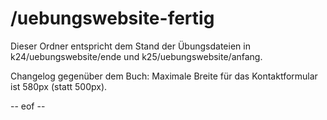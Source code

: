 # /uebungswebsite-fertig 

Dieser Ordner entspricht dem Stand der Übungsdateien in k24/uebungswebsite/ende und k25/uebungswebsite/anfang. 

Changelog gegenüber dem Buch: 
Maximale Breite für das Kontaktformular ist 580px (statt 500px).

-- eof -- 
